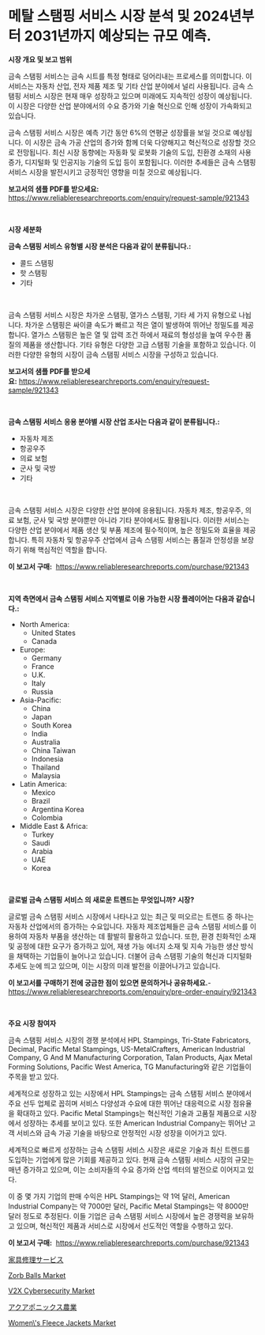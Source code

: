 <p><h1>메탈 스탬핑 서비스 시장 분석 및 2024년부터 2031년까지 예상되는 규모 예측.</h1></p><p><strong>시장 개요 및 보고 범위</strong></p>
<p><p>금속 스탬핑 서비스는 금속 시트를 특정 형태로 덩어리내는 프로세스를 의미합니다. 이 서비스는 자동차 산업, 전자 제품 제조 및 기타 산업 분야에서 널리 사용됩니다. 금속 스탬핑 서비스 시장은 현재 매우 성장하고 있으며 미래에도 지속적인 성장이 예상됩니다. 이 시장은 다양한 산업 분야에서의 수요 증가와 기술 혁신으로 인해 성장이 가속화되고 있습니다. </p><p>금속 스탬핑 서비스 시장은 예측 기간 동안 6%의 연평균 성장률을 보일 것으로 예상됩니다. 이 시장은 금속 가공 산업의 증가와 함께 더욱 다양해지고 혁신적으로 성장할 것으로 전망됩니다. 최신 시장 동향에는 자동화 및 로봇화 기술의 도입, 친환경 소재의 사용 증가, 디지털화 및 인공지능 기술의 도입 등이 포함됩니다. 이러한 추세들은 금속 스탬핑 서비스 시장을 발전시키고 긍정적인 영향을 미칠 것으로 예상됩니다.</p></p>
<p><strong>보고서의 샘플 PDF를 받으세요:</strong> <a href="https://www.reliableresearchreports.com/enquiry/request-sample/921343">https://www.reliableresearchreports.com/enquiry/request-sample/921343</a></p>
<p>&nbsp;</p>
<p><strong>시장 세분화</strong></p>
<p><strong>금속 스탬핑 서비스 유형별 시장 분석은 다음과 같이 분류됩니다.:</strong></p>
<p><ul><li>콜드 스탬핑</li><li>핫 스탬핑</li><li>기타</li></ul></p>
<p>&nbsp;</p>
<p><p>금속 스탬핑 서비스 시장은 차가운 스탬핑, 열가스 스탬핑, 기타 세 가지 유형으로 나뉩니다. 차가운 스탬핑은 싸이클 속도가 빠르고 적은 열이 발생하여 뛰어난 정밀도를 제공합니다. 열가스 스탬핑은 높은 열 및 압력 조건 하에서 재료의 형성성을 높여 우수한 품질의 제품을 생산합니다. 기타 유형은 다양한 고급 스탬핑 기술을 포함하고 있습니다. 이러한 다양한 유형의 시장이 금속 스탬핑 서비스 시장을 구성하고 있습니다.</p></p>
<p><strong>보고서의 샘플 PDF를 받으세요:</strong>&nbsp;<a href="https://www.reliableresearchreports.com/enquiry/request-sample/921343">https://www.reliableresearchreports.com/enquiry/request-sample/921343</a></p>
<p>&nbsp;</p>
<p><strong> 금속 스탬핑 서비스 응용 분야별 시장 산업 조사는 다음과 같이 분류됩니다.:</strong></p>
<p><ul><li>자동차 제조</li><li>항공우주</li><li>의료 보험</li><li>군사 및 국방</li><li>기타</li></ul></p>
<p>&nbsp;</p>
<p><p>금속 스탬핑 서비스 시장은 다양한 산업 분야에 응용됩니다. 자동차 제조, 항공우주, 의료 보험, 군사 및 국방 분야뿐만 아니라 기타 분야에서도 활용됩니다. 이러한 서비스는 다양한 산업 분야에서 제품 생산 및 부품 제조에 필수적이며, 높은 정밀도와 효율을 제공합니다. 특히 자동차 및 항공우주 산업에서 금속 스탬핑 서비스는 품질과 안정성을 보장하기 위해 핵심적인 역할을 합니다.</p></p>
<p><strong>이 보고서 구매:</strong>&nbsp; <a href="https://www.reliableresearchreports.com/purchase/921343">https://www.reliableresearchreports.com/purchase/921343</a></p>
<p>&nbsp;</p>
<p><strong>지역 측면에서 금속 스탬핑 서비스 지역별로 이용 가능한 시장 플레이어는 다음과 같습니다.:</strong></p>
<p><ul>
    <li>
        North America:
        <ul>
            <li>United States</li>
            <li>Canada</li>
        </ul>
    </li>
    <li>
        Europe:
        <ul>
            <li>Germany</li>
            <li>France</li>
            <li>U.K.</li>
            <li>Italy</li>
            <li>Russia</li>
        </ul>
    </li>
    <li>
        Asia-Pacific:
        <ul>
            <li>China</li>
            <li>Japan</li>
            <li>South Korea</li>
            <li>India</li>
            <li>Australia</li>
            <li>China Taiwan</li>
            <li>Indonesia</li>
            <li>Thailand</li>
            <li>Malaysia</li>
        </ul>
    </li>
    <li>
        Latin America:
        <ul>
            <li>Mexico</li>
            <li>Brazil</li>
            <li>Argentina Korea</li>
            <li>Colombia</li>
        </ul>
    </li>
    <li>
        Middle East & Africa:
        <ul>
            <li>Turkey</li>
            <li>Saudi</li>
            <li>Arabia</li>
            <li>UAE</li>
            <li>Korea</li>
        </ul>
    </li>
    </ul></p>
<p>&nbsp;</p>
<p><strong>글로벌 금속 스탬핑 서비스 의 새로운 트렌드는 무엇입니까? 시장?</strong></p>
<p><p>글로벌 금속 스탬핑 서비스 시장에서 나타나고 있는 최근 및 떠오르는 트렌드 중 하나는 자동차 산업에서의 증가하는 수요입니다. 자동차 제조업체들은 금속 스탬핑 서비스를 이용하여 자동차 부품을 생산하는 데 활발히 활용하고 있습니다. 또한, 환경 친화적인 소재 및 공정에 대한 요구가 증가하고 있어, 재생 가능 에너지 소재 및 지속 가능한 생산 방식을 채택하는 기업들이 늘어나고 있습니다. 더불어 금속 스탬핑 기술의 혁신과 디지털화 추세도 눈에 띄고 있으며, 이는 시장의 미래 발전을 이끌어나가고 있습니다.</p></p>
<p><strong>이 보고서를 구매하기 전에 궁금한 점이 있으면 문의하거나 공유하세요.</strong>- <a href="https://www.reliableresearchreports.com/enquiry/pre-order-enquiry/921343">https://www.reliableresearchreports.com/enquiry/pre-order-enquiry/921343</a></p>
<p>&nbsp;</p>
<p><strong>주요 시장 참여자</strong></p>
<p><p>금속 스탬핑 서비스 시장의 경쟁 분석에서 HPL Stampings, Tri-State Fabricators, Decimal, Pacific Metal Stampings, US-MetalCrafters, American Industrial Company, G And M Manufacturing Corporation, Talan Products, Ajax Metal Forming Solutions, Pacific West America, TG Manufacturing와 같은 기업들이 주목을 받고 있다. </p><p>세계적으로 성장하고 있는 시장에서 HPL Stampings는 금속 스탬핑 서비스 분야에서 주요 선두 업체로 꼽히며 서비스 다양성과 수요에 대한 뛰어난 대응력으로 시장 점유율을 확대하고 있다. Pacific Metal Stampings는 혁신적인 기술과 고품질 제품으로 시장에서 성장하는 추세를 보이고 있다. 또한 American Industrial Company는 뛰어난 고객 서비스와 금속 가공 기술을 바탕으로 안정적인 시장 성장을 이어가고 있다.</p><p>세계적으로 빠르게 성장하는 금속 스탬핑 서비스 시장은 새로운 기술과 최신 트렌드를 도입하는 기업에게 많은 기회를 제공하고 있다. 현재 금속 스탬핑 서비스 시장의 규모는 매년 증가하고 있으며, 이는 소비자들의 수요 증가와 산업 섹터의 발전으로 이어지고 있다.</p><p>이 중 몇 가지 기업의 판매 수익은 HPL Stampings는 약 1억 달러, American Industrial Company는 약 7000만 달러, Pacific Metal Stampings는 약 8000만 달러 정도로 추정된다. 이들 기업은 금속 스탬핑 서비스 시장에서 높은 경쟁력을 보유하고 있으며, 혁신적인 제품과 서비스로 시장에서 선도적인 역할을 수행하고 있다.</p></p>
<p><strong>이 보고서 구매:</strong>&nbsp;&nbsp;<a href="https://www.reliableresearchreports.com/purchase/921343">https://www.reliableresearchreports.com/purchase/921343</a></p>
<p><p><a href="https://github.com/mohamedbakry57/Market-Research-Report-List-2/blob/main/3685226182131.md">家具修理サービス</a></p><p><a href="https://github.com/mahnoor2003/Market-Research-Report-List-3/blob/main/zorb-balls-market.md">Zorb Balls Market</a></p><p><a href="https://github.com/BryceTownsendr/Market-Research-Report-List-3/blob/main/v2x-cybersecurity-market.md">V2X Cybersecurity Market</a></p><p><a href="https://github.com/lababdou/Market-Research-Report-List-2/blob/main/1209915182132.md">アクアポニックス農業</a></p><p><a href="https://issuu.com/reportprime-2/docs/womens-fleece-jackets-market-size-2030.pptx">Women\'s Fleece Jackets Market</a></p></p>
